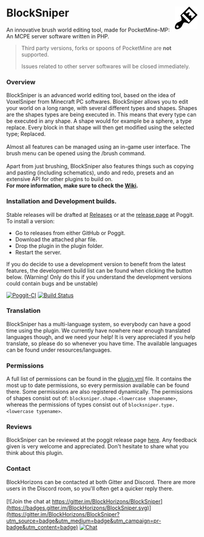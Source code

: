 # BlockSniper<a href="https://github.com/BlockHorizons/BlockSniper"><img src="https://github.com/BlockHorizons/BlockSniper/blob/master/resources/BlockSniperLogo.png" width="60" height="60" align="right"></a>

An innovative brush world editing tool, made for PocketMine-MP: An MCPE server software written in PHP.

> Third party versions, forks or spoons of PocketMine are **not** supported.
> 
> Issues related to other server softwares will be closed immediately.

### Overview
BlockSniper is an advanced world editing tool, based on the idea of VoxelSniper from Minecraft PC softwares.
BlockSniper allows you to edit your world on a long range, with several different types and shapes. Shapes are the shapes types are being executed in. This means that every type can be executed in any shape.
A shape would for example be a sphere, a type replace. Every block in that shape will then get modified using the selected type; Replaced.
<br><br>
Almost all features can be managed using an in-game user interface. The brush menu can be opened using the /brush command.
<br><br>
Apart from just brushing, BlockSniper also features things such as copying and pasting (including schematics), undo and redo, presets and an extensive API for other plugins to build on. 
<br>
**For more information, make sure to check the [Wiki](https://github.com/Blockhorizons/BlockSniper/wiki).**

### Installation and Development builds.
Stable releases will be drafted at [Releases](https://github.com/BlockHorizons/BlockSniper/releases) or at the [release page](https://poggit.pmmp.io/p/BlockSniper/) at Poggit.
To install a version:
 - Go to releases from either GitHub or Poggit.
 - Download the attached phar file.
 - Drop the plugin in the plugin folder.
 - Restart the server.

If you do decide to use a development version to benefit from the latest features, the development build list can be found when clicking the button below. (Warning! Only do this if you understand the development versions could contain bugs and be unstable)

[![Poggit-CI](https://poggit.pmmp.io/ci.shield/BlockHorizons/BlockSniper/BlockSniper)](https://poggit.pmmp.io/ci/BlockHorizons/BlockSniper/BlockSniper)
[![Build Status](https://travis-ci.org/BlockHorizons/BlockSniper.svg?branch=master)](https://travis-ci.org/BlockHorizons/BlockSniper)

### Translation
BlockSniper has a multi-language system, so everybody can have a good time using the plugin. We currently have nowhere near enough translated languages though, and we need your help! It is very appreciated if you help translate, so please do so whenever you have time. The available languages can be found under resources/languages.

### Permissions
A full list of permissions can be found in the [plugin.yml](https://github.com/BlockHorizons/BlockSniper/blob/master/plugin.yml) file. 
It contains the most up to date permissions, so every permission available can be found there.
Some permissions are also registered dynamically. The permissions of shapes consist out of: `blocksniper.shape.<lowercase shapename>`, whereas the permissions of types consist out of `blocksniper.type.<lowercase typename>`.

### Reviews
BlockSniper can be reviewed at the poggit release page [here](https://poggit.pmmp.io/p/BlockSniper/).
Any feedback given is very welcome and appreciated. Don't hesitate to share what you think about this plugin.

### Contact
BlockHorizons can be contacted at both Gitter and Discord. There are more users in the Discord room, so you'll often get a quicker reply there.
<br><br>
[![Join the chat at https://gitter.im/BlockHorizons/BlockSniper](https://badges.gitter.im/BlockHorizons/BlockSniper.svg)](https://gitter.im/BlockHorizons/BlockSniper?utm_source=badge&utm_medium=badge&utm_campaign=pr-badge&utm_content=badge)
[![Chat](https://img.shields.io/badge/chat-on%20discord-7289da.svg)](https://discord.gg/YynM57V)